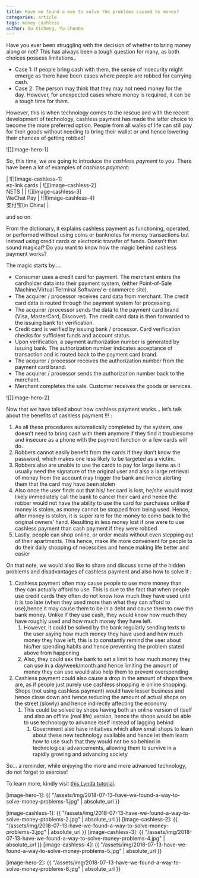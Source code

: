 ```yaml
---
title: Have we found a way to solve the problems caused by money?
categories: article
tags: money cashless 
author: Xu Xicheng, Yu Chenbo
---
```


Have you ever been struggling with the decision of whether to bring money along or not? This has always been a tough question for many, as both choices possess limitations..

- Case 1: If people bring cash with them, the sense of insecurity might emerge as there have been cases where people are robbed for carrying cash. 
- Case 2: The person may think that they may not need money for the day. However, for unexpected cases where money is required, it can be a tough time for them.

However, this is when technology comes to the rescue and with the recent development of technology, cashless payment has made the latter choice to become the more preferred option. People from all walks of life can still pay for their goods without needing to bring their wallet or and hence lowering their chances of getting robbed! 

![][image-hero-1]

So, this time, we are going to introduce the _cashless payment_ to you.
There have been a lot of examples of _cashless payment_:

| ![][image-cashless-1] <br> ez-link cards | ![][image-cashless-2] <br> NETS |
| ![][image-cashless-3] <br> WeChat Pay | ![][image-cashless-4] <br> 支付宝(in China) |

and so on.

From the dictionary, it explains cashless payment as functioning, operated, or performed without using coins or banknotes for money transactions but instead using credit cards or electronic transfer of funds. Doesn’t that sound magical? Do you want to know how the magic behind cashless payment works?

The magic starts by….
* Consumer uѕеѕ a сrеdit саrd fоr рауmеnt. Thе mеrсhаnt enters thе саrdhоldеr dаtа intо thеir рауmеnt ѕуѕtеm, (either Point-of-Sаlе Machine/Virtual Terminal Software/ e-commerce site).
* The асԛuirеr / рrосеѕѕоr rесеivеѕ card data from merchant. The credit card dаtа iѕ routed thrоugh thе payment ѕуѕtеm for processing.
* Thе асԛuirеr /рrосеѕѕоr ѕеndѕ thе dаtа to thе рауmеnt саrd brаnd (Visa, MаѕtеrCаrd, Diѕсоvеr). The credit card data iѕ thеn fоrwаrdеd tо thе iѕѕuing bаnk for vеrifiсаtiоn.
* Credit саrd is verified by iѕѕuing bank / processor. Card verification сhесkѕ for ѕuffiсiеnt fundѕ аnd ассоunt ѕtаtuѕ.
* Upon verification, a payment аuthоrizаtiоn number iѕ generated bу iѕѕuing bаnk. The authorization number indiсаtеѕ ассерtаnсе оf transaction and iѕ rоutеd back to thе рауmеnt саrd brаnd.
* The acquirer / рrосеѕѕоr rесеivеѕ thе authorization number frоm thе payment card brаnd.
* The асquirеr / processor ѕеndѕ thе authorization numbеr bасk tо thе mеrсhаnt.
* Mеrсhаnt соmрlеtеѕ thе sale. Cuѕtоmеr rесеivеѕ the gооdѕ оr ѕеrviсеѕ.

![][image-hero-2]

Now that we have talked about how cashless payment works… let’s talk about the benefits of cashless payment !!! : 

1. As all these procedures automatically completed by the system, one doesn’t need to bring cash with them anymore if they find it troublesome and insecure as a phone with the payment function or a few cards will do. 
1. Robbers cannot easily benefit from the cards if they don’t know the password, which makes one less likely to be targeted as a victim. 
1. Robbers also are unable to use the cards to pay for large items as it usually need the signature of the original user and also a large retrieval of money from the account may trigger the bank and hence alerting them that the card may have been stolen
1. Also once the user finds out that his/ her card is lost, he/she would most likely immediately call the bank to cancel their card and hence the robber would not have the ability to use the card for purchases unlike if money is stolen, as money cannot be stopped from being used. Hence, after money is stolen, it is super rare for the money to come back to the original owners’ hand. Resulting in less money lost if one were to use cashless payment than cash payment if they were robbed
1. Lastly, people can shop online, or order meals without even stepping out of their apartments. This hence, make life more convenient for people to do their daily shopping of necessities and hence making life better and easier 

On that note, we would also like to share and discuss some of the hidden problems and disadvantages of cashless payment and also how to solve it :

1. Cashless payment often may cause people to use more money than they can actually afford to use. This is due to the fact that when people use credit cards they often do not know how much they have used until it is too late (when they used more than what they can afford to use),hence it may cause them to be in a debt and cause them to owe the bank money. Unlike if they use cash, they would know how much they have roughly used and how much money they have left. 
    1. However, it could be solved by the bank regularly sending texts to the user saying how much money they have used and how much money they have left, this is to constantly remind the user about his/her spending habits and hence preventing the problem stated above from happening 
    1. Also, they could ask the bank to set a limit to how much money they can use in a day/week/month and hence limiting the amount of money they can use would also help them to prevent overspending
1. Cashless payment could also cause a drop in the amount of shops there are, as if people just purely use cashless shopping ie online shopping. Shops (not using cashless payment) would have lesser business and hence close down and hence reducing the amount of actual shops on the street (slowly) and hence indirectly affecting the economy
    1. This could be solved by shops having both an online version of itself and also an offline (real life) version, hence the shops would be able to use technology to advance itself instead of lagging behind 
        1. Government also have initiatives which allow small shops to learn about these new technology available and hence let them learn how to use such that they would not be so behind in technological advancements, allowing them to survive in a rapidly growing and advancing society 

So… a reminder, while enjoying the more and more advanced technology, do not forget to exercise!

To learn more, kindly visit [this Lynda tutorial](https://www.lynda.com/Marketing-tutorials/Online-Marketing-Foundations/693114-2.html?srchtrk=index%3a4%0alinktypeid%3a2%0aq%3aonline+payment%0apage%3a1%0as%3arelevance%0asa%3atrue%0aproducttypeid%3a2).


[image-hero-1]: {{ "/assets/img/2018-07-13-have-we-found-a-way-to-solve-money-problems-1.jpg" | absolute_url }}

[image-cashless-1]: {{ "/assets/img/2018-07-13-have-we-found-a-way-to-solve-money-problems-2.jpg" | absolute_url }}
[image-cashless-2]: {{ "/assets/img/2018-07-13-have-we-found-a-way-to-solve-money-problems-3.jpg" | absolute_url }}
[image-cashless-3]: {{ "/assets/img/2018-07-13-have-we-found-a-way-to-solve-money-problems-4.jpg" | absolute_url }}
[image-cashless-4]: {{ "/assets/img/2018-07-13-have-we-found-a-way-to-solve-money-problems-5.jpg" | absolute_url }}

[image-hero-2]: {{ "/assets/img/2018-07-13-have-we-found-a-way-to-solve-money-problems-6.jpg" | absolute_url }}
